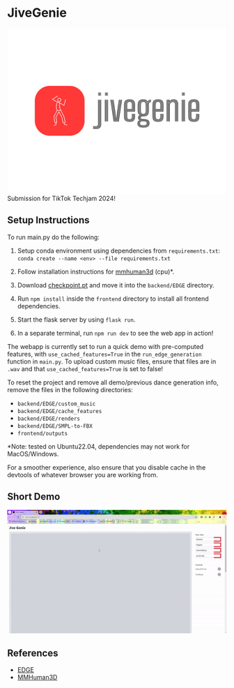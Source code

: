 # JiveGenie
![](https://github.com/hxn150/JiveGenie/blob/main/banner.png)
Submission for TikTok Techjam 2024!

## Setup Instructions

To run main.py do the following:

1. Setup conda environment using dependencies from `requirements.txt`:
   `conda create --name <env> --file requirements.txt`

2. Follow installation instructions for [mmhuman3d](https://mmhuman3d.readthedocs.io/en/latest/install.html#) (cpu)*.

3. Download [checkpoint.pt](https://drive.google.com/file/d/1BAR712cVEqB8GR37fcEihRV_xOC-fZrZ/view?usp=share_link) and move it into the `backend/EDGE` directory.

4. Run `npm install` inside the `frontend` directory to install all frontend dependencies.

5. Start the flask server by using `flask run`.

6. In a separate terminal, run `npm run dev` to see the web app in action!

The webapp is currently set to run a quick demo with pre-computed features, with `use_cached_features=True` in the `run_edge_generation` function in `main.py`. To upload custom music files, ensure that files are in `.wav` and that `use_cached_features=True` is set to false! 

To reset the project and remove all demo/previous dance generation info, remove the files in the following directories:

- `backend/EDGE/custom_music`
- `backend/EDGE/cache_features`
- `backend/EDGE/renders`
- `backend/EDGE/SMPL-to-FBX`
- `frontend/outputs`

\*Note: tested on Ubuntu22.04, dependencies may not work for MacOS/Windows. 

For a smoother experience, also ensure that you disable cache in the devtools of whatever browser you are working from.

## Short Demo

![](https://github.com/hxn150/JiveGenie/blob/main/app_demo.gif)


## References
- [EDGE](https://github.com/Stanford-TML/EDGE/tree/main?tab=readme-ov-file)
- [MMHuman3D](https://github.com/open-mmlab/mmhuman3d)

